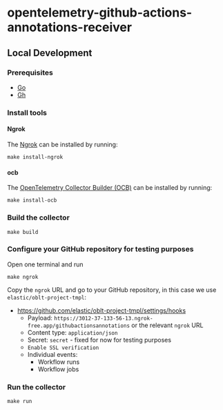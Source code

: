# opentelemetry-github-actions-annotations-receiver

## Local Development

### Prerequisites

- [Go](https://golang.org/dl/)
- [Gh](https://cli.github.com/)

### Install tools

#### Ngrok

The [Ngrok](https://ngrok.com/download/) can be installed by running:

```shell
make install-ngrok
```

#### ocb

The [OpenTelemetry Collector Builder (OCB)](https://opentelemetry.io/docs/collector/custom-collector/) can be installed by running:

```shell
make install-ocb
```

### Build the collector

```shell
make build
```

### Configure your GitHub repository for testing purposes

Open one terminal and run

```shell
make ngrok
```

Copy the `ngrok` URL and go to your GitHub repository, in this case we use `elastic/oblt-project-tmpl`:

* https://github.com/elastic/oblt-project-tmpl/settings/hooks
  * Payload: `https://3012-37-133-56-13.ngrok-free.app/githubactionsannotations` or the relevant `ngrok` URL
  * Content type: `application/json`
  * Secret: `secret` - fixed for now for testing purposes
  * `Enable SSL verification`
  * Individual events:
    * Workflow runs
    * Workflow jobs


### Run the collector

```shell
make run
```